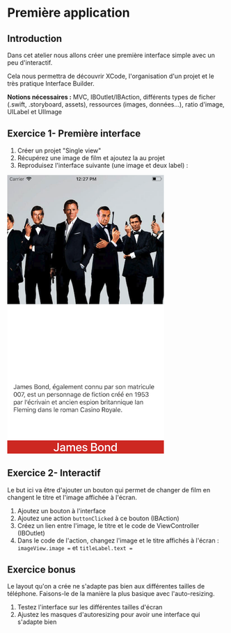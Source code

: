 # Première application

## Introduction

Dans cet atelier nous allons créer une première interface simple avec un peu d'interactif.

Cela nous permettra de découvrir XCode, l'organisation d'un projet et le très pratique Interface Builder.

**Notions nécessaires :** MVC, IBOutlet/IBAction, différents types de ficher (.swift, .storyboard, assets), ressources (images, données...), ratio d'image, UILabel et UIImage

## Exercice 1- Première interface

1. Créer un projet "Single view"
2. Récupérez une image de film et ajoutez la au projet
3. Reproduisez l'interface suivante (une image et deux label) :

![](/assets/Bond_UI_1.png)

## Exercice 2- Interactif

Le but ici va être d'ajouter un bouton qui permet de changer de film en changent le titre et l'image affichée à l'écran.

1. Ajoutez un bouton à l'interface
2. Ajoutez une action `buttonClicked` à ce bouton (IBAction)
3. Créez un lien entre l'image, le titre et le code de ViewController (IBOutlet)
4. Dans le code de l'action, changez l'image et le titre affichés à l'écran : `imageView.image =` et  `titleLabel.text = `

## Exercice bonus

Le layout qu'on a crée ne s'adapte pas bien aux différentes tailles de téléphone. Faisons-le de la manière la plus basique avec l'auto-resizing.

1. Testez l'interface sur les différentes tailles d'écran
2. Ajustez les masques d'autoresizing pour avoir une interface qui s'adapte bien

